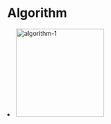 # Algorithm

<list type="none">
<li>
    <a href="코딩-테스트-합격자-되기.md">
        <img src="코딩-테스트-합격자-되기-자바스크립트-편.png" alt="algorithm-1" width="200"/>
    </a>
</li>
</list>